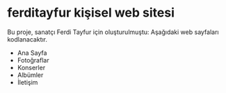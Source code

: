 # ferditayfur kişisel web sitesi

Bu proje, sanatçı Ferdi Tayfur için oluşturulmuştu:
Aşağıdaki web sayfaları kodlanacaktır.
- Ana Sayfa
- Fotoğraflar
- Konserler
- Albümler
- İletişim

